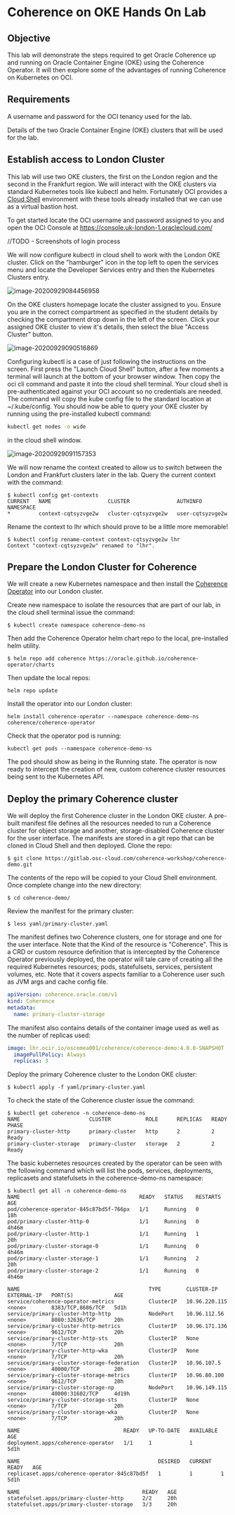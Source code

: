 # Coherence on OKE Hands On Lab

## Objective

This lab will demonstrate the steps required to get Oracle Coherence up and running on Oracle Container Engine (OKE) using the Coherence Operator. It will then explore some of the advantages of running Coherence on Kubernetes on OCI. 

## Requirements

A username and password for the OCI tenancy used for the lab.

Details of the two Oracle Container Engine (OKE) clusters that will be used for the lab. 

## Establish access to London Cluster

This lab will use two OKE clusters, the first on the London region and the second in the Frankfurt region. We will interact with the OKE clusters via standard Kubernetes tools like kubectl and helm. Fortunately OCI provides a [Cloud Shell](https://docs.cloud.oracle.com/en-us/iaas/Content/API/Concepts/cloudshellintro.htm) environment with these tools already installed that we can use as a virtual bastion host. 

To get started locate the OCI username and password assigned to you and open the OCI Console at https://console.uk-london-1.oraclecloud.com/

//TODO - Screenshots of login process

We will now configure kubectl in cloud shell to work with the London OKE cluster. Click on the "hamburger" icon in the top left to open the services menu and locate the Developer Services entry and then the Kubernetes Clusters entry.

![image-20200929084456958](image-20200929084456958.png)

On the OKE clusters homepage locate the cluster assigned to you. Ensure you are in the correct compartment as specified in the student details by checking the compartment drop down in the left of the screen. Click your assigned OKE cluster to view it's details, then select the blue "Access Cluster" button. 

![image-20200929090516869](image-20200929090516869.png)

Configuring kubectl is a case of just following the instructions on the screen. First press the "Launch Cloud Shell" button, after a few moments a terminal will launch at the bottom of your browser window. Then copy the oci cli command and paste it into the cloud shell terminal. Your cloud shell is pre-authenticated against your OCI account so no credentials are needed. The command will copy the kube config file to the standard location at ~/.kube/config. You should now be able to query your OKE cluster by running using the pre-installed kubectl command:

```bash
kubectl get nodes -o wide
```

in the cloud shell window.

![image-20200929091157353](image-20200929091157353.png)

We will now rename the context created to allow us to switch between the London and Frankfurt clusters later in the lab. Query the current context with the command:

```
$ kubectl config get-contexts
CURRENT   NAME                  CLUSTER               AUTHINFO           NAMESPACE
*         context-cqtsyzvge2w   cluster-cqtsyzvge2w   user-cqtsyzvge2w  
```

Rename the context to lhr which should prove to be a little more memorable! 

```
$ kubectl config rename-context context-cqtsyzvge2w lhr
Context "context-cqtsyzvge2w" renamed to "lhr".
```

## Prepare the London Cluster for Coherence

We will create a new Kubernetes namespace and then install the [Coherence Operator](https://github.com/oracle/coherence-operator) into our London cluster. 

Create  new namespace to isolate the resources that are part of our lab, in the cloud shell terminal issue the command:

```
$ kubectl create namespace coherence-demo-ns
```

Then add the Coherence Operator helm chart repo to the local, pre-installed helm utility. 

```
$ helm repo add coherence https://oracle.github.io/coherence-operator/charts
```

Then update the local repos:

```
helm repo update
```

Install the operator into our London cluster:

```
helm install coherence-operator --namespace coherence-demo-ns coherence/coherence-operator
```

Check that the operator pod is running:

```
kubectl get pods --namespace coherence-demo-ns
```

The pod should show as being in the Running state. The operator is now ready to intercept the creation of new, custom coherence cluster resources being sent to the Kubernetes API. 

## Deploy the primary Coherence cluster 

We will deploy the first Coherence cluster in the London OKE cluster. A pre-built manifest file defines all the resources needed to run a Coherence cluster for object storage and another, storage-disabled Coherence cluster for the user interface. The manifests are stored in a git repo that can be cloned in Cloud Shell and then deployed. Clone the repo:

```
$ git clone https://gitlab.osc-cloud.com/coherence-workshop/coherence-demo.git
```

The contents of the repo will be copied to your Cloud Shell environment. Once complete change into the new directory:

```
$ cd coherence-demo/
```

Review the manifest for the primary cluster:

```
$ less yaml/primary-cluster.yaml
```

The manifest defines two Coherence clusters, one for storage and one for the user interface. Note that the Kind of the resource is "Coherence". This is a CRD or custom resource definition that is intercepted by the Coherence Operator previously deployed, the operator will tale care of creating all the required Kubernetes resources; pods, statefulsets, services, persistent volumes, etc. Note that it covers aspects familiar to a Coherence user such as JVM args and cache config file.

```yaml
apiVersion: coherence.oracle.com/v1
kind: Coherence
metadata:
  name: primary-cluster-storage
```

The manifest also contains details of the container image used as well as the number of replicas used:

```yaml
image: lhr.ocir.io/oscemea001/coherence/coherence-demo:4.0.0-SNAPSHOT
  imagePullPolicy: Always
  replicas: 3
```

Deploy the primary Coherence cluster to the London OKE cluster:

```
$ kubectl apply -f yaml/primary-cluster.yaml
```

To check the state of the Coherence cluster issue the command:

```
$ kubectl get coherence -n coherence-demo-ns
NAME                      CLUSTER           ROLE      REPLICAS   READY   PHASE
primary-cluster-http      primary-cluster   http      2          2       Ready
primary-cluster-storage   primary-cluster   storage   2          2       Ready
```

The basic kubernetes resources created by the operator can be seen with the following command which will list the pods, services, deployments, replicasets and statefulsets in the coherence-demo-ns namespace:

```
$ kubectl get all -n coherence-demo-ns
NAME                                      READY   STATUS    RESTARTS   AGE
pod/coherence-operator-845c87bd5f-766px   1/1     Running   0          18h
pod/primary-cluster-http-0                1/1     Running   0          4h46m
pod/primary-cluster-http-1                1/1     Running   1          20h
pod/primary-cluster-storage-0             1/1     Running   0          4h46m
pod/primary-cluster-storage-1             1/1     Running   2          20h
pod/primary-cluster-storage-2             1/1     Running   0          4h46m

NAME                                         TYPE        CLUSTER-IP      EXTERNAL-IP   PORT(S)             AGE
service/coherence-operator-metrics           ClusterIP   10.96.220.115   <none>        8383/TCP,8686/TCP   5d1h
service/primary-cluster-http-http            NodePort    10.96.112.56    <none>        8080:32636/TCP      20h
service/primary-cluster-http-metrics         ClusterIP   10.96.171.136   <none>        9612/TCP            20h
service/primary-cluster-http-sts             ClusterIP   None            <none>        7/TCP               20h
service/primary-cluster-http-wka             ClusterIP   None            <none>        7/TCP               20h
service/primary-cluster-storage-federation   ClusterIP   10.96.107.5     <none>        40000/TCP           20h
service/primary-cluster-storage-metrics      ClusterIP   10.96.80.100    <none>        9612/TCP            20h
service/primary-cluster-storage-np           NodePort    10.96.149.115   <none>        40000:31602/TCP     4d19h
service/primary-cluster-storage-sts          ClusterIP   None            <none>        7/TCP               20h
service/primary-cluster-storage-wka          ClusterIP   None            <none>        7/TCP               20h

NAME                                 READY   UP-TO-DATE   AVAILABLE   AGE
deployment.apps/coherence-operator   1/1     1            1           5d1h

NAME                                            DESIRED   CURRENT   READY   AGE
replicaset.apps/coherence-operator-845c87bd5f   1         1         1       5d1h

NAME                                       READY   AGE
statefulset.apps/primary-cluster-http      2/2     20h
statefulset.apps/primary-cluster-storage   3/3     20h
```

